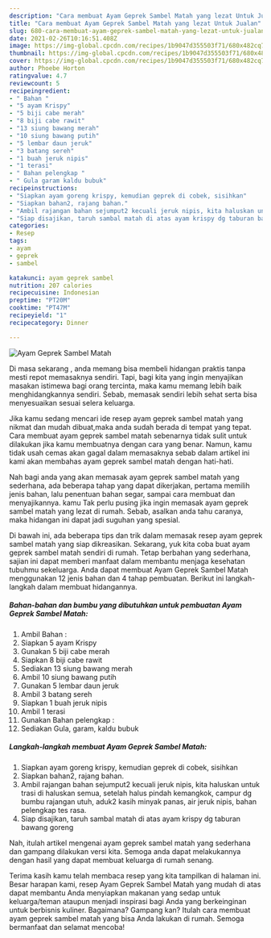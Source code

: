 ```yaml
---
description: "Cara membuat Ayam Geprek Sambel Matah yang lezat Untuk Jualan"
title: "Cara membuat Ayam Geprek Sambel Matah yang lezat Untuk Jualan"
slug: 680-cara-membuat-ayam-geprek-sambel-matah-yang-lezat-untuk-jualan
date: 2021-02-26T10:16:51.408Z
image: https://img-global.cpcdn.com/recipes/1b9047d355503f71/680x482cq70/ayam-geprek-sambel-matah-foto-resep-utama.jpg
thumbnail: https://img-global.cpcdn.com/recipes/1b9047d355503f71/680x482cq70/ayam-geprek-sambel-matah-foto-resep-utama.jpg
cover: https://img-global.cpcdn.com/recipes/1b9047d355503f71/680x482cq70/ayam-geprek-sambel-matah-foto-resep-utama.jpg
author: Phoebe Horton
ratingvalue: 4.7
reviewcount: 5
recipeingredient:
- " Bahan "
- "5 ayam Krispy"
- "5 biji cabe merah"
- "8 biji cabe rawit"
- "13 siung bawang merah"
- "10 siung bawang putih"
- "5 lembar daun jeruk"
- "3 batang sereh"
- "1 buah jeruk nipis"
- "1 terasi"
- " Bahan pelengkap "
- " Gula garam kaldu bubuk"
recipeinstructions:
- "Siapkan ayam goreng krispy, kemudian geprek di cobek, sisihkan"
- "Siapkan bahan2, rajang bahan."
- "Ambil rajangan bahan sejumput2 kecuali jeruk nipis, kita haluskan untuk trasi di haluskan semua, setelah halus pindah kemangkok, campur dg bumbu rajangan utuh, aduk2 kasih minyak panas, air jeruk nipis, bahan pelengkap tes rasa."
- "Siap disajikan, taruh sambal matah di atas ayam krispy dg taburan bawang goreng"
categories:
- Resep
tags:
- ayam
- geprek
- sambel

katakunci: ayam geprek sambel 
nutrition: 207 calories
recipecuisine: Indonesian
preptime: "PT20M"
cooktime: "PT47M"
recipeyield: "1"
recipecategory: Dinner

---
```



![Ayam Geprek Sambel Matah](https://img-global.cpcdn.com/recipes/1b9047d355503f71/680x482cq70/ayam-geprek-sambel-matah-foto-resep-utama.jpg)

Di masa  sekarang , anda memang bisa membeli hidangan praktis tanpa mesti repot memasaknya sendiri. Tapi, bagi kita yang ingin menyajikan masakan istimewa bagi orang tercinta, maka kamu memang lebih baik menghidangkannya sendiri. Sebab, memasak sendiri lebih sehat serta bisa menyesuaikan sesuai selera keluarga.

Jika kamu sedang mencari ide resep ayam geprek sambel matah yang nikmat dan mudah dibuat,maka anda sudah berada di tempat yang tepat. Cara membuat ayam geprek sambel matah  sebenarnya tidak sulit untuk dilakukan jika kamu membuatnya dengan cara yang benar. Namun, kamu tidak usah cemas akan gagal dalam memasaknya 
sebab dalam artikel ini kami akan membahas ayam geprek sambel matah dengan hati-hati.  



Nah bagi anda yang akan memasak ayam geprek sambel matah yang sederhana, ada beberapa tahap yang dapat dikerjakan, pertama memilih jenis bahan, lalu penentuan bahan segar, sampai cara membuat dan menyajikannya. kamu Tak perlu pusing jika ingin memasak ayam geprek sambel matah yang lezat di rumah. Sebab, asalkan anda  tahu caranya, maka hidangan ini dapat jadi suguhan yang spesial.

Di bawah ini, ada beberapa tips dan trik dalam memasak resep ayam geprek sambel matah yang siap dikreasikan. Sekarang, yuk kita coba buat ayam geprek sambel matah sendiri di rumah. Tetap berbahan yang sederhana, sajian ini dapat memberi manfaat dalam membantu menjaga kesehatan tubuhmu sekeluarga. Anda dapat membuat Ayam Geprek Sambel Matah menggunakan 12 jenis bahan dan 4 tahap pembuatan. Berikut ini langkah-langkah dalam membuat hidangannya.

<!--inarticleads1-->

##### Bahan-bahan dan bumbu yang dibutuhkan untuk pembuatan Ayam Geprek Sambel Matah:

1. Ambil  Bahan :
1. Siapkan 5 ayam Krispy
1. Gunakan 5 biji cabe merah
1. Siapkan 8 biji cabe rawit
1. Sediakan 13 siung bawang merah
1. Ambil 10 siung bawang putih
1. Gunakan 5 lembar daun jeruk
1. Ambil 3 batang sereh
1. Siapkan 1 buah jeruk nipis
1. Ambil 1 terasi
1. Gunakan  Bahan pelengkap :
1. Sediakan  Gula, garam, kaldu bubuk




<!--inarticleads2-->

##### Langkah-langkah membuat Ayam Geprek Sambel Matah:

1. Siapkan ayam goreng krispy, kemudian geprek di cobek, sisihkan
1. Siapkan bahan2, rajang bahan.
1. Ambil rajangan bahan sejumput2 kecuali jeruk nipis, kita haluskan untuk trasi di haluskan semua, setelah halus pindah kemangkok, campur dg bumbu rajangan utuh, aduk2 kasih minyak panas, air jeruk nipis, bahan pelengkap tes rasa.
1. Siap disajikan, taruh sambal matah di atas ayam krispy dg taburan bawang goreng




Nah, itulah artikel mengenai  ayam geprek sambel matah  yang sederhana dan gampang dilakukan versi kita. Semoga anda dapat melakukannya dengan hasil yang dapat membuat keluarga di rumah senang. 

Terima kasih kamu telah membaca resep yang kita tampilkan di halaman ini. Besar harapan kami, resep  Ayam Geprek Sambel Matah yang mudah di atas dapat membantu Anda menyiapkan makanan yang sedap untuk keluarga/teman ataupun menjadi inspirasi bagi Anda yang berkeinginan untuk berbisnis kuliner. Bagaimana? Gampang kan? Itulah cara membuat ayam geprek sambel matah yang bisa Anda lakukan di rumah. Semoga bermanfaat dan selamat mencoba!

